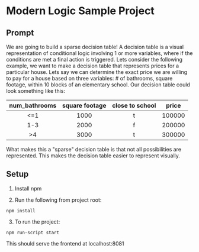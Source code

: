 # Modern Logic Sample Project

## Prompt

We are going to build a sparse decision table! A decision table is a visual representation of conditional logic involving 1 or more variables, where if the conditions are met a final action is triggered. Lets consider the following example, we want to make a decision table that represents prices for a particular house. Lets say we can determine the exact price we are willing to pay for a house based on three variables: # of bathrooms, square footage, within 10 blocks of an elementary school. Our decision table could look something like this:

| num_bathrooms | square footage | close to school | price  |
| :-----------: | :------------: | :-------------: | :----: |
|      <=1      |      1000      |        t        | 100000 |
|      1-3      |      2000      |        f        | 200000 |
|      >4       |      3000      |        t        | 300000 |

What makes this a "sparse" decision table is that not all possibilities are represented. This makes the decision table easier to represent visually.

## Setup

1. Install npm

2. Run the following from project root:

```
npm install
```

3. To run the project:

```
npm run-script start
```

This should serve the frontend at localhost:8081
